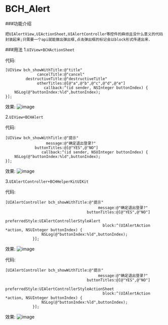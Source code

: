 # BCH_Alert
###功能介绍
    
    把UIAlertView,UIActionSheet,UIAlertController等控件的麻烦且没什么意义的代码封装起来;只需要一个api就能做出弹出框,点击弹出框的标记会以block形式传递出来.

###用法
1.```UIView+BCHActionSheet```

代码:
```
[UIView bch_showWithTitle:@"title" 
              cancelTitle:@"cancel" 
         destructiveTitle:@"destructiveTitle" 
              otherTitles:@[@"a",@"b",@"c",@"d",@"e"] 
                 callback:^(id sender, NSInteger buttonIndex) {
    NSLog(@"buttonIndex:%ld",buttonIndex);
}];
```
效果:
![image](https://github.com/Baichenghui/BCH_Alert/blob/master/images/a.png)


2.```UIView+BCHAlert ```

代码:
```
[UIView bch_showWithTitle:@"提示" 
                  message:@"确定退出登录?" 
             buttonTitles:@[@"YES",@"NO"] 
                callback:^(id sender, NSUInteger buttonIndex) {
    NSLog(@"buttonIndex:%ld",buttonIndex);
}];
```
效果:
![image](https://github.com/Baichenghui/BCH_Alert/blob/master/images/b.png)


3.```UIAlertController+BCHHelperKitUIKit```

代码:
```
[UIAlertController bch_showWithTitle:@"提示"
                                         message:@"确定退出登录?"
                                    buttonTitles:@[@"YES",@"NO"]
                                  preferredStyle:UIAlertControllerStyleAlert
                                           block:^(UIAlertAction *action, NSUInteger buttonIndex) {
                NSLog(@"buttonIndex:%ld",buttonIndex);
            }];
```
效果:
![image](https://github.com/Baichenghui/BCH_Alert/blob/master/images/c.png)


代码:
```
[UIAlertController bch_showWithTitle:@"提示"
                                         message:@"确定退出登录?"
                                    buttonTitles:@[@"YES",@"NO"]
                                  preferredStyle:UIAlertControllerStyleActionSheet
                                           block:^(UIAlertAction *action, NSUInteger buttonIndex) {
                NSLog(@"buttonIndex:%ld",buttonIndex);
            }];
```
效果:
![image](https://github.com/Baichenghui/BCH_Alert/blob/master/images/d.png)

